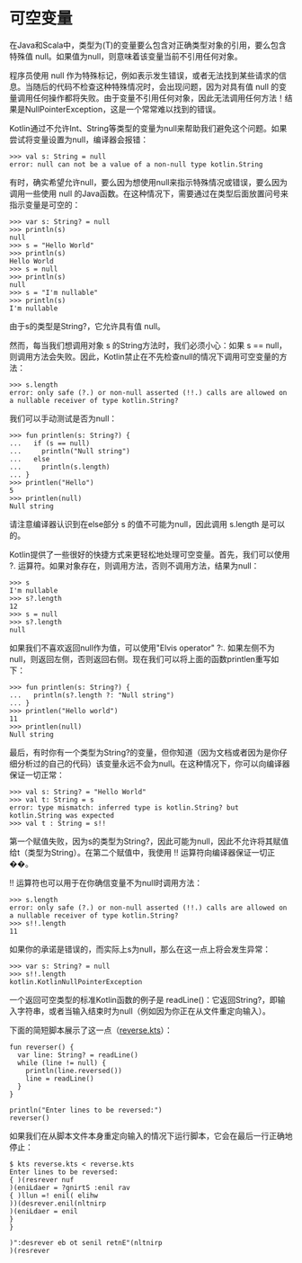 # 可空变量

在Java和Scala中，类型为\(T\)的变量要么包含对正确类型对象的引用，要么包含特殊值 null。如果值为null，则意味着该变量当前不引用任何对象。

程序员使用 null 作为特殊标记，例如表示发生错误，或者无法找到某些请求的信息。当随后的代码不检查这种特殊情况时，会出现问题，因为对具有值 null 的变量调用任何操作都将失败。由于变量不引用任何对象，因此无法调用任何方法！结果是NullPointerException，这是一个常常难以找到的错误。

Kotlin通过不允许Int、String等类型的变量为null来帮助我们避免这个问题。如果尝试将变量设置为null，编译器会报错：

```
>>> val s: String = null
error: null can not be a value of a non-null type kotlin.String

```

有时，确实希望允许null，要么因为想使用null来指示特殊情况或错误，要么因为调用一些使用 null 的Java函数。在这种情况下，需要通过在类型后面放置问号来指示变量是可空的：

```
>>> var s: String? = null
>>> println(s)
null
>>> s = "Hello World"
>>> println(s)
Hello World
>>> s = null
>>> println(s)
null
>>> s = "I'm nullable"
>>> println(s)
I'm nullable

```

由于s的类型是String?，它允许具有值 null。

然而，每当我们想调用对象 s 的String方法时，我们必须小心：如果 s == null，则调用方法会失败。因此，Kotlin禁止在不先检查null的情况下调用可空变量的方法：

```
>>> s.length
error: only safe (?.) or non-null asserted (!!.) calls are allowed on a nullable receiver of type kotlin.String?

```

我们可以手动测试是否为null：

```
>>> fun printlen(s: String?) {
...   if (s == null)
...     println("Null string")
...   else
...     println(s.length)
... }
>>> printlen("Hello")
5
>>> printlen(null)
Null string

```

请注意编译器认识到在else部分 s 的值不可能为null，因此调用 s.length 是可以的。

Kotlin提供了一些很好的快捷方式来更轻松地处理可空变量。首先，我们可以使用 ?. 运算符。如果对象存在，则调用方法，否则不调用方法，结果为null：

```
>>> s
I'm nullable
>>> s?.length
12
>>> s = null
>>> s?.length
null

```

如果我们不喜欢返回null作为值，可以使用"Elvis operator" ?:. 如果左侧不为null，则返回左侧，否则返回右侧。现在我们可以将上面的函数printlen重写如下：

```
>>> fun printlen(s: String?) {
...   println(s?.length ?: "Null string")
... }
>>> printlen("Hello world")
11
>>> printlen(null)
Null string

```

最后，有时你有一个类型为String?的变量，但你知道（因为文档或者因为是你仔细分析过的自己的代码）该变量永远不会为null。在这种情况下，你可以向编译器保证一切正常：

```
>>> val s: String? = "Hello World"
>>> val t: String = s
error: type mismatch: inferred type is kotlin.String? but kotlin.String was expected
>>> val t : String = s!!

```

第一个赋值失败，因为s的类型为String?，因此可能为null，因此不允许将其赋值给t（类型为String）。在第二个赋值中，我使用 !! 运算符向编译器保证一切正��。

!! 运算符也可以用于在你确信变量不为null时调用方法：

```
>>> s.length
error: only safe (?.) or non-null asserted (!!.) calls are allowed on a nullable receiver of type kotlin.String?
>>> s!!.length
11

```

如果你的承诺是错误的，而实际上s为null，那么在这一点上将会发生异常：

```
>>> var s: String? = null
>>> s!!.length
kotlin.KotlinNullPointerException

```

一个返回可空类型的标准Kotlin函数的例子是 readLine()：它返回String?，即输入字符串，或者当输入结束时为null（例如因为你正在从文件重定向输入）。

下面的简短脚本展示了这一点（[reverse.kts](https://github.com/otfried/cs109-kotlin/raw/master/tutorial/11-null/reverse.kts)）：

```
fun reverser() {
  var line: String? = readLine()
  while (line != null) {
    println(line.reversed())
    line = readLine()
  }
}

println("Enter lines to be reversed:")
reverser()

```

如果我们在从脚本文件本身重定向输入的情况下运行脚本，它会在最后一行正确地停止：

```
$ kts reverse.kts < reverse.kts 
Enter lines to be reversed:
{ )(resrever nuf
)(eniLdaer = ?gnirtS :enil rav  
{ )llun =! enil( elihw  
))(desrever.enil(nltnirp    
)(eniLdaer = enil    
}  
}

)":desrever eb ot senil retnE"(nltnirp
)(resrever

```
